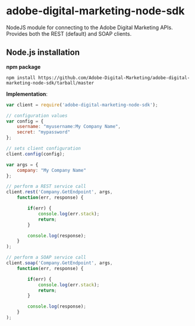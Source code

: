 adobe-digital-marketing-node-sdk
===============

NodeJS module for connecting to the Adobe Digital Marketing APIs. Provides both the REST (default) and SOAP clients.

## Node.js installation ##

**npm package**

    npm install https://github.com/Adobe-Digital-Marketing/adobe-digital-marketing-node-sdk/tarball/master

**Implementation**:

```javascript
var client = require('adobe-digital-marketing-node-sdk');

// configuration values
var config = {
	username: "myusername:My Company Name",
	secret: "mypassword"
};

// sets client configuration
client.config(config);

var args = {
	company: "My Company Name"
};

// perform a REST service call
client.rest('Company.GetEndpoint', args,
    function(err, response) {

        if(err) {
            console.log(err.stack);
            return;
        }

        console.log(response);
    }
);

// perform a SOAP service call
client.soap('Company.GetEndpoint', args,
    function(err, response) {

        if(err) {
            console.log(err.stack);
            return;
        }

        console.log(response);
    }
);
```
